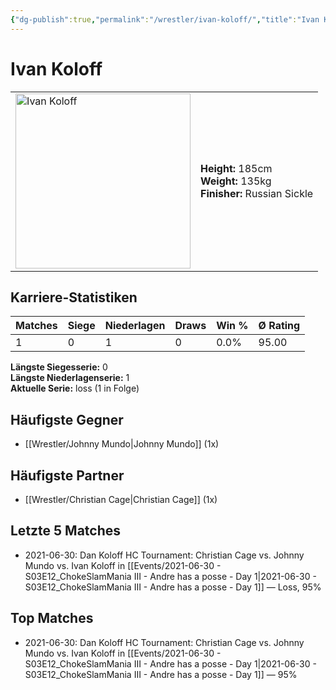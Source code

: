 ```yaml
---
{"dg-publish":true,"permalink":"/wrestler/ivan-koloff/","title":"Ivan Koloff","tags":["wrestler"],"noteIcon":""}
---
```



# Ivan Koloff

<table>
        <tr>
        <td><img src="https://github.com/CptSpaulding1980/choke-slam-wrestling/releases/download/images/Ivan_Koloff.png" width="280" alt="Ivan Koloff"></td>
        <td>
        <b>Height:</b> 185cm<br>
        <b>Weight:</b> 135kg<br>
        <b>Finisher:</b> Russian Sickle<br>
        </td>
        </tr>
        </table>
        

## Karriere-Statistiken

| Matches | Siege | Niederlagen | Draws | Win % | Ø Rating |
|---------|-------|-------------|-------|-------|-----------|
| 1 | 0 | 1 | 0 | 0.0% | 95.00 |

**Längste Siegesserie:** 0<br>**Längste Niederlagenserie:** 1<br>**Aktuelle Serie:** loss (1 in Folge)


## Häufigste Gegner
- [[Wrestler/Johnny Mundo\|Johnny Mundo]] (1x)

## Häufigste Partner
- [[Wrestler/Christian Cage\|Christian Cage]] (1x)

## Letzte 5 Matches
- 2021-06-30: Dan Koloff HC Tournament: Christian Cage vs. Johnny Mundo vs. Ivan Koloff  in [[Events/2021-06-30 - S03E12_ChokeSlamMania III - Andre has a posse - Day 1\|2021-06-30 - S03E12_ChokeSlamMania III - Andre has a posse - Day 1]] — Loss, 95%

## Top Matches
- 2021-06-30: Dan Koloff HC Tournament: Christian Cage vs. Johnny Mundo vs. Ivan Koloff  in [[Events/2021-06-30 - S03E12_ChokeSlamMania III - Andre has a posse - Day 1\|2021-06-30 - S03E12_ChokeSlamMania III - Andre has a posse - Day 1]] — 95%
